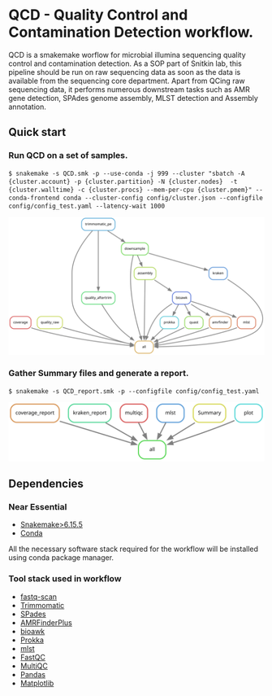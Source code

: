 # QCD - Quality Control and Contamination Detection workflow.

QCD is a smakemake worflow for microbial illumina sequencing quality control and contamination detection. As a SOP part of Snitkin lab, this pipeline should be run on raw sequencing data as soon as the data is available from the sequencing core department. Apart from QCing raw sequencing data, it performs numerous downstream tasks such as AMR gene detection, SPAdes genome assembly, MLST detection and Assembly annotation. 

## Quick start

### Run QCD on a set of samples.

```
$ snakemake -s QCD.smk -p --use-conda -j 999 --cluster "sbatch -A {cluster.account} -p {cluster.partition} -N {cluster.nodes}  -t {cluster.walltime} -c {cluster.procs} --mem-per-cpu {cluster.pmem}" --conda-frontend conda --cluster-config config/cluster.json --configfile config/config_test.yaml --latency-wait 1000
```

![Alt text](./QCD_dag.svg)

### Gather Summary files and generate a report. 
```
$ snakemake -s QCD_report.smk -p --configfile config/config_test.yaml
```
![Alt text](./QCD_report_dag.svg)

## Dependencies

### Near Essential
* [Snakemake>6.15.5](https://snakemake.readthedocs.io/en/stable/#)
* [Conda](https://docs.conda.io/en/latest/)

All the necessary software stack required for the workflow will be installed using conda package manager.

### Tool stack used in workflow

* [fastq-scan](https://github.com/rpetit3/fastq-scan)
* [Trimmomatic](http://www.usadellab.org/cms/?page=trimmomatic)
* [SPades](https://github.com/ablab/spades)
* [AMRFinderPlus](https://github.com/ncbi/amr)
* [bioawk](https://github.com/lh3/bioawk)
* [Prokka](https://github.com/tseemann/prokka)
* [mlst](https://github.com/tseemann/mlst)
* [FastQC](https://www.bioinformatics.babraham.ac.uk/projects/fastqc/)
* [MultiQC](https://multiqc.info/)
* [Pandas](https://pandas.pydata.org/)
* [Matplotlib](https://matplotlib.org/)
